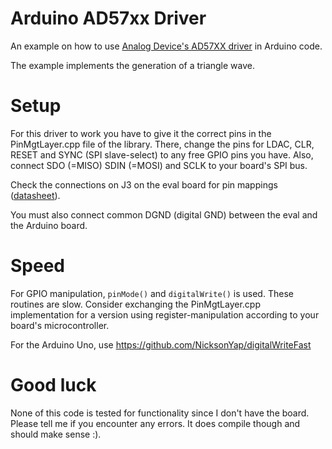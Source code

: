 # Arduino AD57xx Driver

An example on how to use [Analog Device's AD57XX
driver](https://wiki.analog.com/resources/tools-software/uc-drivers/renesas/ad5780#driver_description) in
Arduino code. 

The example implements the generation of a triangle wave. 

# Setup

For this driver to work you have to give it the correct pins in the PinMgtLayer.cpp file of the library. There,
change the pins for LDAC, CLR, RESET and SYNC (SPI slave-select) to any free GPIO pins you have. Also, connect
SDO (=MISO) SDIN (=MOSI) and SCLK to your board's SPI bus.

Check the connections on J3 on the eval board for pin mappings
([datasheet](https://www.analog.com/media/en/technical-documentation/user-guides/UG-256.pdf)). 

You must also connect common DGND (digital GND) between the eval and the Arduino board.

# Speed

For GPIO manipulation, `pinMode()` and `digitalWrite()` is used. These routines are slow. Consider exchanging
the PinMgtLayer.cpp implementation for a version using register-manipulation according to your board's
microcontroller.

For the Arduino Uno, use https://github.com/NicksonYap/digitalWriteFast


# Good luck

None of this code is tested for functionality since I don't have the board. Please tell me if you encounter any
errors. It does compile though and should make sense :).
